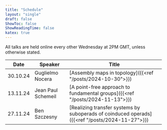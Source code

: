 ```yaml
---
title: "Schedule"
layout: "single"
draft: false
ShowToc: false
ShowReadingTime: false
katex: true
---
```


All talks are held online every other Wednesday at 2PM GMT, unless otherwise stated. 

|Date    |Speaker                |Title|
|--------|-----------------------|-----|
|30.10.24|Guglielmo Nocera       |[Assembly maps in topology]({{<ref "/posts/2024-10-30">}})|
|13.11.24|Jean Paul Schemeil     |[A point-free approach to fundamental groups]({{<ref "/posts/2024-11-13">}})|
|27.11.24|Ben Szczesny           |[Realizing transfer systems by suboperads of coinduced operads]({{<ref "/posts/2024-11-27">}})|


 